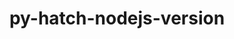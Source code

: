 ---
title: "py-hatch-nodejs-version"
layout: cache
categories: [package, develop-2024-06-16]
meta: {"versions": ["0.3.1"], "compilers": ["gcc@=11.1.0", "gcc@=11.4.0", "gcc@=7.3.1", "gcc@=9.4.0", "oneapi@=2024.0.0"], "oss": ["amzn2", "ubuntu20.04", "ubuntu22.04"], "platforms": ["linux"], "targets": ["aarch64", "neoverse_n1", "neoverse_v1", "neoverse_v2", "ppc64le", "x86_64_v3"], "stacks": ["aws-isc", "aws-isc-aarch64", "data-vis-sdk", "e4s", "e4s-neoverse-v2", "e4s-neoverse_v1", "e4s-oneapi", "e4s-power", "root"], "num_specs": 15, "num_specs_by_stack": {"e4s-neoverse-v2": 1, "root": 15, "e4s-oneapi": 2, "e4s": 3, "e4s-power": 2, "e4s-neoverse_v1": 2, "data-vis-sdk": 2, "aws-isc-aarch64": 2, "aws-isc": 1}}
spec_details: [{"hash": "kn5jl2jg5foc6huu54x4e3mqfya34zzu", "compiler": "gcc@=11.4.0", "versions": ["0.3.1"], "os": "ubuntu22.04", "platform": "linux", "target": "neoverse_v2", "variants": ["build_system=python_pip"], "stacks": ["e4s-neoverse-v2", "root"], "size": "-", "tarball": "https://binaries.spack.io/develop-2024-06-16/build_cache/linux-ubuntu22.04-neoverse_v2/gcc-11.4.0/py-hatch-nodejs-version-0.3.1/linux-ubuntu22.04-neoverse_v2-gcc-11.4.0-py-hatch-nodejs-version-0.3.1-kn5jl2jg5foc6huu54x4e3mqfya34zzu.spack"}, {"hash": "jyqjmji3ixopdwkgbcg2dduaw6oabxdm", "compiler": "oneapi@=2024.0.0", "versions": ["0.3.1"], "os": "ubuntu22.04", "platform": "linux", "target": "x86_64_v3", "variants": ["build_system=python_pip"], "stacks": ["e4s-oneapi", "root"], "size": "-", "tarball": "https://binaries.spack.io/develop-2024-06-16/build_cache/linux-ubuntu22.04-x86_64_v3/oneapi-2024.0.0/py-hatch-nodejs-version-0.3.1/linux-ubuntu22.04-x86_64_v3-oneapi-2024.0.0-py-hatch-nodejs-version-0.3.1-jyqjmji3ixopdwkgbcg2dduaw6oabxdm.spack"}, {"hash": "krpzecauzuhhzymx62t5xohfxnhbbkkt", "compiler": "gcc@=11.4.0", "versions": ["0.3.1"], "os": "ubuntu22.04", "platform": "linux", "target": "x86_64_v3", "variants": ["build_system=python_pip"], "stacks": ["e4s", "root"], "size": "-", "tarball": "https://binaries.spack.io/develop-2024-06-16/build_cache/linux-ubuntu22.04-x86_64_v3/gcc-11.4.0/py-hatch-nodejs-version-0.3.1/linux-ubuntu22.04-x86_64_v3-gcc-11.4.0-py-hatch-nodejs-version-0.3.1-krpzecauzuhhzymx62t5xohfxnhbbkkt.spack"}, {"hash": "bo2qy6ilta2nnwqmyg2hk2twbnvzuxjz", "compiler": "gcc@=9.4.0", "versions": ["0.3.1"], "os": "ubuntu20.04", "platform": "linux", "target": "ppc64le", "variants": ["build_system=python_pip"], "stacks": ["e4s-power", "root"], "size": "-", "tarball": "https://binaries.spack.io/develop-2024-06-16/build_cache/linux-ubuntu20.04-ppc64le/gcc-9.4.0/py-hatch-nodejs-version-0.3.1/linux-ubuntu20.04-ppc64le-gcc-9.4.0-py-hatch-nodejs-version-0.3.1-bo2qy6ilta2nnwqmyg2hk2twbnvzuxjz.spack"}, {"hash": "lbgbaya45a66q52s7btc5wzewqpbl2ig", "compiler": "gcc@=11.4.0", "versions": ["0.3.1"], "os": "ubuntu22.04", "platform": "linux", "target": "neoverse_v1", "variants": ["build_system=python_pip"], "stacks": ["e4s-neoverse_v1", "root"], "size": "-", "tarball": "https://binaries.spack.io/develop-2024-06-16/build_cache/linux-ubuntu22.04-neoverse_v1/gcc-11.4.0/py-hatch-nodejs-version-0.3.1/linux-ubuntu22.04-neoverse_v1-gcc-11.4.0-py-hatch-nodejs-version-0.3.1-lbgbaya45a66q52s7btc5wzewqpbl2ig.spack"}, {"hash": "r6smzqenrftok4zdvm57wlltxrx6icar", "compiler": "gcc@=11.4.0", "versions": ["0.3.1"], "os": "ubuntu22.04", "platform": "linux", "target": "neoverse_v1", "variants": ["build_system=python_pip"], "stacks": ["e4s-neoverse_v1", "root"], "size": "-", "tarball": "https://binaries.spack.io/develop-2024-06-16/build_cache/linux-ubuntu22.04-neoverse_v1/gcc-11.4.0/py-hatch-nodejs-version-0.3.1/linux-ubuntu22.04-neoverse_v1-gcc-11.4.0-py-hatch-nodejs-version-0.3.1-r6smzqenrftok4zdvm57wlltxrx6icar.spack"}, {"hash": "6mis6lgjf7ybnpur4ri3bemv5mhjxqgw", "compiler": "gcc@=9.4.0", "versions": ["0.3.1"], "os": "ubuntu20.04", "platform": "linux", "target": "ppc64le", "variants": ["build_system=python_pip"], "stacks": ["e4s-power", "root"], "size": "-", "tarball": "https://binaries.spack.io/develop-2024-06-16/build_cache/linux-ubuntu20.04-ppc64le/gcc-9.4.0/py-hatch-nodejs-version-0.3.1/linux-ubuntu20.04-ppc64le-gcc-9.4.0-py-hatch-nodejs-version-0.3.1-6mis6lgjf7ybnpur4ri3bemv5mhjxqgw.spack"}, {"hash": "aa5bh5x6tlyltcz65pyg5wjei2yyf63s", "compiler": "oneapi@=2024.0.0", "versions": ["0.3.1"], "os": "ubuntu22.04", "platform": "linux", "target": "x86_64_v3", "variants": ["build_system=python_pip"], "stacks": ["e4s-oneapi", "root"], "size": "-", "tarball": "https://binaries.spack.io/develop-2024-06-16/build_cache/linux-ubuntu22.04-x86_64_v3/oneapi-2024.0.0/py-hatch-nodejs-version-0.3.1/linux-ubuntu22.04-x86_64_v3-oneapi-2024.0.0-py-hatch-nodejs-version-0.3.1-aa5bh5x6tlyltcz65pyg5wjei2yyf63s.spack"}, {"hash": "i4v3ez3creyoyefkk7wd66cp7iu2wus5", "compiler": "gcc@=11.1.0", "versions": ["0.3.1"], "os": "ubuntu20.04", "platform": "linux", "target": "x86_64_v3", "variants": ["build_system=python_pip"], "stacks": ["data-vis-sdk", "root"], "size": "-", "tarball": "https://binaries.spack.io/develop-2024-06-16/build_cache/linux-ubuntu20.04-x86_64_v3/gcc-11.1.0/py-hatch-nodejs-version-0.3.1/linux-ubuntu20.04-x86_64_v3-gcc-11.1.0-py-hatch-nodejs-version-0.3.1-i4v3ez3creyoyefkk7wd66cp7iu2wus5.spack"}, {"hash": "ovefnyaxtq7nun22xkdxdbusuvbfzftu", "compiler": "gcc@=11.4.0", "versions": ["0.3.1"], "os": "ubuntu22.04", "platform": "linux", "target": "x86_64_v3", "variants": ["build_system=python_pip"], "stacks": ["e4s", "root"], "size": "-", "tarball": "https://binaries.spack.io/develop-2024-06-16/build_cache/linux-ubuntu22.04-x86_64_v3/gcc-11.4.0/py-hatch-nodejs-version-0.3.1/linux-ubuntu22.04-x86_64_v3-gcc-11.4.0-py-hatch-nodejs-version-0.3.1-ovefnyaxtq7nun22xkdxdbusuvbfzftu.spack"}, {"hash": "bkaklbask7g4tmpz4p2d5h7ukpgigode", "compiler": "gcc@=7.3.1", "versions": ["0.3.1"], "os": "amzn2", "platform": "linux", "target": "aarch64", "variants": ["build_system=python_pip"], "stacks": ["aws-isc-aarch64", "root"], "size": "-", "tarball": "https://binaries.spack.io/develop-2024-06-16/build_cache/linux-amzn2-aarch64/gcc-7.3.1/py-hatch-nodejs-version-0.3.1/linux-amzn2-aarch64-gcc-7.3.1-py-hatch-nodejs-version-0.3.1-bkaklbask7g4tmpz4p2d5h7ukpgigode.spack"}, {"hash": "5dtozxgt6ttvk4fxyabu5twawwnxy4wk", "compiler": "gcc@=11.1.0", "versions": ["0.3.1"], "os": "ubuntu20.04", "platform": "linux", "target": "x86_64_v3", "variants": ["build_system=python_pip"], "stacks": ["data-vis-sdk", "root"], "size": "-", "tarball": "https://binaries.spack.io/develop-2024-06-16/build_cache/linux-ubuntu20.04-x86_64_v3/gcc-11.1.0/py-hatch-nodejs-version-0.3.1/linux-ubuntu20.04-x86_64_v3-gcc-11.1.0-py-hatch-nodejs-version-0.3.1-5dtozxgt6ttvk4fxyabu5twawwnxy4wk.spack"}, {"hash": "leugv55nqbrq4l4ck4iqqm3ncgxlbhbr", "compiler": "gcc@=7.3.1", "versions": ["0.3.1"], "os": "amzn2", "platform": "linux", "target": "x86_64_v3", "variants": ["build_system=python_pip"], "stacks": ["aws-isc", "root"], "size": "-", "tarball": "https://binaries.spack.io/develop-2024-06-16/build_cache/linux-amzn2-x86_64_v3/gcc-7.3.1/py-hatch-nodejs-version-0.3.1/linux-amzn2-x86_64_v3-gcc-7.3.1-py-hatch-nodejs-version-0.3.1-leugv55nqbrq4l4ck4iqqm3ncgxlbhbr.spack"}, {"hash": "zf7agav53dlt3v3p57dvfpoutdtkxhk5", "compiler": "gcc@=7.3.1", "versions": ["0.3.1"], "os": "amzn2", "platform": "linux", "target": "neoverse_n1", "variants": ["build_system=python_pip"], "stacks": ["aws-isc-aarch64", "root"], "size": "-", "tarball": "https://binaries.spack.io/develop-2024-06-16/build_cache/linux-amzn2-neoverse_n1/gcc-7.3.1/py-hatch-nodejs-version-0.3.1/linux-amzn2-neoverse_n1-gcc-7.3.1-py-hatch-nodejs-version-0.3.1-zf7agav53dlt3v3p57dvfpoutdtkxhk5.spack"}, {"hash": "3zcme37zdd3edwvxbrfgtc5ubtxjcatp", "compiler": "gcc@=11.4.0", "versions": ["0.3.1"], "os": "ubuntu22.04", "platform": "linux", "target": "x86_64_v3", "variants": ["build_system=python_pip"], "stacks": ["e4s", "root"], "size": "-", "tarball": "https://binaries.spack.io/develop-2024-06-16/build_cache/linux-ubuntu22.04-x86_64_v3/gcc-11.4.0/py-hatch-nodejs-version-0.3.1/linux-ubuntu22.04-x86_64_v3-gcc-11.4.0-py-hatch-nodejs-version-0.3.1-3zcme37zdd3edwvxbrfgtc5ubtxjcatp.spack"}]
---